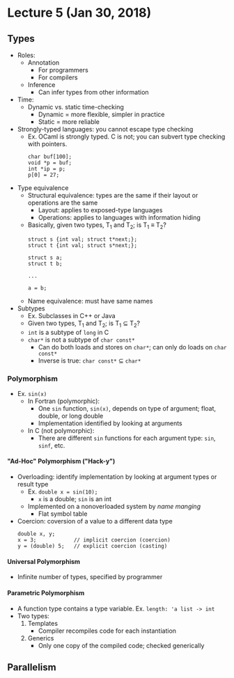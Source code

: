 # Lecture 5 (Jan 30, 2018)
## Types
* Roles:
  * Annotation
    * For programmers
    * For compilers
  * Inference
    * Can infer types from other information
* Time: 
  * Dynamic vs. static time-checking
    * Dynamic = more flexible, simpler in practice
    * Static = more reliable
* Strongly-typed languages: you cannot escape type checking
  * Ex. OCaml is strongly typed. C is not; you can subvert type checking with pointers.
    ```
    char buf[100];
    void *p = buf;
    int *ip = p;
    p[0] = 27;
    ```
* Type equivalence
  * Structural equivalence: types are the same if their layout or operations are the same
    * Layout: applies to exposed-type languages
    * Operations: applies to languages with information hiding
  * Basically, given two types, T<sub>1</sub> and T<sub>2</sub>; is T<sub>1</sub> ≡ T<sub>2</sub>?
    ```
    struct s {int val; struct t*next;};
    struct t {int val; struct s*next;};
    
    struct s a;
    struct t b;
    
    ...
    
    a = b;
    ```
  * Name equivalence: must have same names
* Subtypes
  * Ex. Subclasses in C++ or Java
  * Given two types, T<sub>1</sub> and T<sub>2</sub>; is T<sub>1</sub> ⊆ T<sub>2</sub>?
  * `int` is a subtype of `long` in C
  * `char*` is not a subtype of `char const*`
    * Can do both loads and stores on `char*`; can only do loads on `char const*`
    * Inverse is true: `char const*` ⊆ `char*`
### Polymorphism
* Ex. `sin(x)`
  * In Fortran (polymorphic): 
    * One `sin` function, `sin(x)`, depends on type of argument; float, double, or long double
    * Implementation identified by looking at arguments
  * In C (not polymorphic):
    * There are different `sin` functions for each argument type: `sin`, `sinf`, etc.
#### "Ad-Hoc" Polymorphism ("Hack-y")
* Overloading: identify implementation by looking at argument types or result type
  * Ex. `double x = sin(10);`
    * `x` is a double; `sin` is an int
  * Implemented on a nonoverloaded system by *name manging*
    * Flat symbol table
* Coercion: coversion of a value to a different data type
  ```
  double x, y;
  x = 3;            // implicit coercion (coercion)
  y = (double) 5;   // explicit coercion (casting)
  ```
#### Universal Polymorphism
* Infinite number of types, specified by programmer
#### Parametric Polymorphism
* A function type contains a type variable. Ex. `length: 'a list -> int`
* Two types: 
  1. Templates
     * Compiler recompiles code for each instantiation
  2. Generics
     * Only one copy of the compiled code; checked generically
## Parallelism
